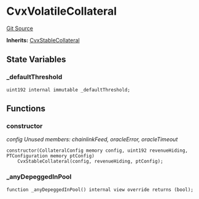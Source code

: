 # CvxVolatileCollateral
[Git Source](https://github.com/larrythecucumber321/protocol/blob/3222eb21fbb20ddd3d3fa2233072dfa96ea3e340/contracts/plugins/assets/convex/CvxVolatileCollateral.sol)

**Inherits:**
[CvxStableCollateral](/src/contracts/plugins/assets/convex/CvxStableCollateral.sol/contract.CvxStableCollateral.md)


## State Variables
### _defaultThreshold

```solidity
uint192 internal immutable _defaultThreshold;
```


## Functions
### constructor

*config Unused members: chainlinkFeed, oracleError, oracleTimeout*


```solidity
constructor(CollateralConfig memory config, uint192 revenueHiding, PTConfiguration memory ptConfig)
    CvxStableCollateral(config, revenueHiding, ptConfig);
```

### _anyDepeggedInPool


```solidity
function _anyDepeggedInPool() internal view override returns (bool);
```

